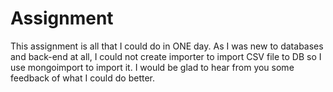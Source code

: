 # Assignment
This assignment is all that I could do in ONE day.
As I was new to databases and back-end at all, I could not create importer to import CSV file to DB so I use mongoimport to import it.
I would be glad to hear from you some feedback of what I could do better.
